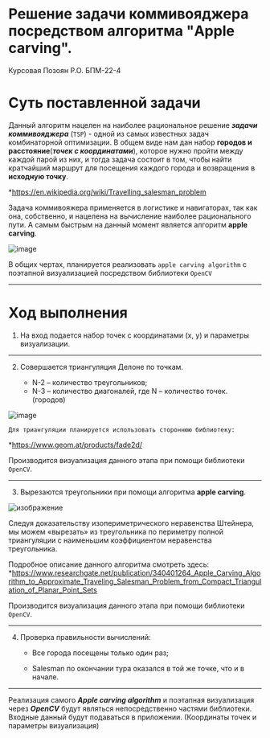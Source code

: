 # Решение задачи коммивояджера посредством алгоритма "Apple carving".
Курсовая Позоян Р.О. БПМ-22-4
# Суть поставленной задачи
Данный алгоритм нацелен на наиболее рациональное решение ***задачи коммивояджера*** (`TSP`) - одной из самых известных задач комбинаторной оптимизации.  В общем виде нам
дан набор **городов и расстояние**(***точек с координатами***), которое нужно пройти между
каждой парой из них, и тогда задача состоит в том, чтобы найти
кратчайший маршрут для посещения каждого города и возвращения в
**исходную точку**.

*https://en.wikipedia.org/wiki/Travelling_salesman_problem

Задача коммивояжера применяется в логистике и навигаторах, так как она, собственно, и нацелена на вычисление наиболее рационального пути. А самым быстрым на данный момент является алгоритм **apple carving**.

![image](https://user-images.githubusercontent.com/114441417/234412415-f68b680a-ae8c-4df9-aa9a-cf3af424305e.png)

В общих чертах, планируется реализовать ``apple carving algorithm`` с поэтапной визуализацией посредством библиотеки ``OpenCV``
___

# Ход выполнения
1. На вход подается набор точек с координатами (x, y) и параметры визуализации.

____

2. Совершается триангуляция Делоне по точкам.

	* N-2 – количество треугольников;
	* N-3 – количество диагоналей, где N – количество точек. (городов)

![image](https://user-images.githubusercontent.com/114441417/235088195-26ce45de-0e0e-4a26-94e1-2c031b190224.png)

```Для триангуляции планируется использовать стороннюю библиотеку:```

*https://www.geom.at/products/fade2d/

Производится визуализация данного этапа при помощи библиотеки ``OpenCV``.

____

3. Вырезаются треугольники при помощи алгоритма **apple carving**.

![изображение](https://user-images.githubusercontent.com/114441417/234394583-3c641136-4d47-4482-bf03-452b2b0e2d31.png)

Следуя доказательству изопериметрического неравенства Штейнера, мы
можем «вырезать» из треугольника по периметру полной триангуляции с наименьшим коэффициентом неравенства треугольника.

Подробное описание данного алгоритма смотреть здесь:
*https://www.researchgate.net/publication/340401264_Apple_Carving_Algorithm_to_Approximate_Traveling_Salesman_Problem_from_Compact_Triangulation_of_Planar_Point_Sets

Производится визуализация данного этапа при помощи библиотеки ``OpenCV``.

____

4. Проверка правильности вычислений:

	* Все города посещены только один раз;

	* Salesman по окончании тура оказался в той же точке, что и в начале.

___

Реализация самого ***Apple carving algorithm*** и поэтапная визуализация через ***OpenCV*** будут являться непосредственно частями библиотеки.
Входные данный будут подаваться в приложении. (Координаты точек и параметры визуализация)


